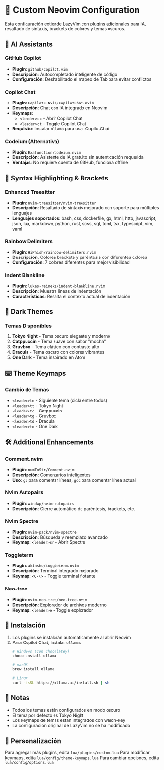 # 🚀 Custom Neovim Configuration

Esta configuración extiende LazyVim con plugins adicionales para IA, resaltado de sintaxis, brackets de colores y temas oscuros.

## 🤖 AI Assistants

### GitHub Copilot
- **Plugin**: `github/copilot.vim`
- **Descripción**: Autocompletado inteligente de código
- **Configuración**: Deshabilitado el mapeo de Tab para evitar conflictos

### Copilot Chat
- **Plugin**: `CopilotC-Nvim/CopilotChat.nvim`
- **Descripción**: Chat con IA integrado en Neovim
- **Keymaps**:
  - `<leader>cc` - Abrir Copilot Chat
  - `<leader>ct` - Toggle Copilot Chat
- **Requisito**: Instalar `ollama` para usar CopilotChat

### Codeium (Alternativa)
- **Plugin**: `Exafunction/codeium.nvim`
- **Descripción**: Asistente de IA gratuito sin autenticación requerida
- **Ventajas**: No requiere cuenta de GitHub, funciona offline

## 🎨 Syntax Highlighting & Brackets

### Enhanced Treesitter
- **Plugin**: `nvim-treesitter/nvim-treesitter`
- **Descripción**: Resaltado de sintaxis mejorado con soporte para múltiples lenguajes
- **Lenguajes soportados**: bash, css, dockerfile, go, html, http, javascript, json, lua, markdown, python, rust, scss, sql, toml, tsx, typescript, vim, yaml

### Rainbow Delimiters
- **Plugin**: `HiPhish/rainbow-delimiters.nvim`
- **Descripción**: Colorea brackets y paréntesis con diferentes colores
- **Configuración**: 7 colores diferentes para mejor visibilidad

### Indent Blankline
- **Plugin**: `lukas-reineke/indent-blankline.nvim`
- **Descripción**: Muestra líneas de indentación
- **Características**: Resalta el contexto actual de indentación

## 🌙 Dark Themes

### Temas Disponibles
1. **Tokyo Night** - Tema oscuro elegante y moderno
2. **Catppuccin** - Tema suave con sabor "mocha"
3. **Gruvbox** - Tema clásico con contraste alto
4. **Dracula** - Tema oscuro con colores vibrantes
5. **One Dark** - Tema inspirado en Atom

## ⌨️ Theme Keymaps

### Cambio de Temas
- `<leader>tn` - Siguiente tema (cicla entre todos)
- `<leader>tt` - Tokyo Night
- `<leader>tc` - Catppuccin
- `<leader>tg` - Gruvbox
- `<leader>td` - Dracula
- `<leader>to` - One Dark

## 🛠️ Additional Enhancements

### Comment.nvim
- **Plugin**: `numToStr/Comment.nvim`
- **Descripción**: Comentarios inteligentes
- **Uso**: `gc` para comentar líneas, `gcc` para comentar línea actual

### Nvim Autopairs
- **Plugin**: `windwp/nvim-autopairs`
- **Descripción**: Cierre automático de paréntesis, brackets, etc.

### Nvim Spectre
- **Plugin**: `nvim-pack/nvim-spectre`
- **Descripción**: Búsqueda y reemplazo avanzado
- **Keymap**: `<leader>sr` - Abrir Spectre

### Toggleterm
- **Plugin**: `akinsho/toggleterm.nvim`
- **Descripción**: Terminal integrado mejorado
- **Keymap**: `<C-\>` - Toggle terminal flotante

### Neo-tree
- **Plugin**: `nvim-neo-tree/neo-tree.nvim`
- **Descripción**: Explorador de archivos moderno
- **Keymap**: `<leader>e` - Toggle explorador

## 🚀 Instalación

1. Los plugins se instalarán automáticamente al abrir Neovim
2. Para Copilot Chat, instalar `ollama`:
   ```bash
   # Windows (con chocolatey)
   choco install ollama
   
   # macOS
   brew install ollama
   
   # Linux
   curl -fsSL https://ollama.ai/install.sh | sh
   ```

## 📝 Notas

- Todos los temas están configurados en modo oscuro
- El tema por defecto es Tokyo Night
- Los keymaps de temas están integrados con which-key
- La configuración original de LazyVim no se ha modificado

## 🔧 Personalización

Para agregar más plugins, edita `lua/plugins/custom.lua`
Para modificar keymaps, edita `lua/config/theme-keymaps.lua`
Para cambiar opciones, edita `lua/config/options.lua` 